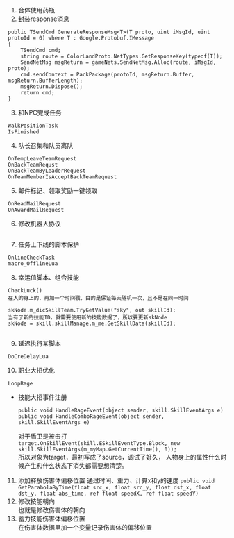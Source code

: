 1. 合体使用药瓶
2. 封装response消息  

```
public TSendCmd GenerateResponseMsg<T>(T proto, uint iMsgId, uint protoId = 0) where T : Google.Protobuf.IMessage
{
    TSendCmd cmd;
    string route = ColorLandProto.NetTypes.GetResponseKey(typeof(T));
    SendNetMsg msgReturn = gameNets.SendNetMsg.Alloc(route, iMsgId, proto);
    cmd.sendContext = PackPackage(protoId, msgReturn.Buffer, msgReturn.BufferLength);
    msgReturn.Dispose();
    return cmd;
}
```


3. 和NPC完成任务
```
WalkPositionTask
IsFinished
```
4. 队长召集和队员离队
```
OnTempLeaveTeamRequest
OnBackTeamRequst
OnBackTeamByLeaderRequest
OnTeamMemberIsAcceptBackTeamRequest
```
5. 邮件标记、领取奖励一键领取
```
OnReadMailRequest
OnAwardMailRequest
```
6. 修改机器人协议
```

```
7. 任务上下线的脚本保护
```
OnlineCheckTask
macro_OfflineLua
```
8. 幸运值脚本、组合技能
```
CheckLuck()
在人的身上的，再加一个时间戳，目的是保证每天随机一次，且不是在同一时间

skNode.m_dicSkillTeam.TryGetValue("sky", out skillId);
当有了新的技能ID，就需要使用新的技能数据了，所以要更新skNode
skNode = skill.skillManage.m_me.GetSkillData(skillId);
 
```
9. 延迟执行某脚本
```
DoCreDelayLua
```
10. 职业大招优化
```
LoopRage
```
- 技能大招事件注册  
    ```
    public void HandleRageEvent(object sender, skill.SkillEventArgs e)
    public void HandleComboRageEvent(object sender, skill.SkillEventArgs e)
    ```
  对于盾卫是被击打  
`target.OnSkillEvent(skill.ESkillEventType.Block, new skill.SkillEventArgs(m_myMap.GetCurrentTime(), 0));`  
所以对象为target，最初写成了source，调试了好久，
人物身上的属性什么时候产生和什么状态下消失都需要想清楚。

11. 添加释放伤害体偏移位置 
通过时间、重力、计算x和y的速度
`public void GetParabolaByTime(float src_x, float src_y, float dst_x, float dst_y, float abs_time, ref float speedX, ref float speedY)`
12. 修改技能朝向  
也就是修改伤害体的朝向
13. 蓄力技能伤害体偏移位置  
在伤害体数据里加一个变量记录伤害体的偏移位置
